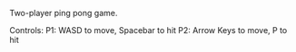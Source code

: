 Two-player ping pong game.

Controls:
P1: WASD to move, Spacebar to hit 
P2: Arrow Keys to move, P to hit
